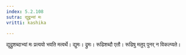 ```yaml
---
index: 5.2.108
sutra: द्युद्रुभ्यां मः
vritti: kashika

---
```

द्युद्रुशब्दाभ्यां मः प्रत्ययो भवति मत्वर्थे। द्युमः। द्रुमः। रूढिशब्दौ एतौ। रूढिषु मतुप् पुनर् न विकल्प्यते।